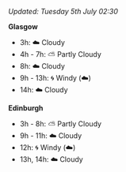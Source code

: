 *Updated: Tuesday 5th July 02:30*

**Glasgow**

* 3h: :cloud: Cloudy
* 4h - 7h: :partly_sunny: Partly Cloudy
* 8h: :cloud: Cloudy
* 9h - 13h: :cyclone: Windy (:cloud:)
* 14h: :cloud: Cloudy

**Edinburgh**

* 3h - 8h: :partly_sunny: Partly Cloudy
* 9h - 11h: :cloud: Cloudy
* 12h: :cyclone: Windy (:cloud:)
* 13h, 14h: :cloud: Cloudy
